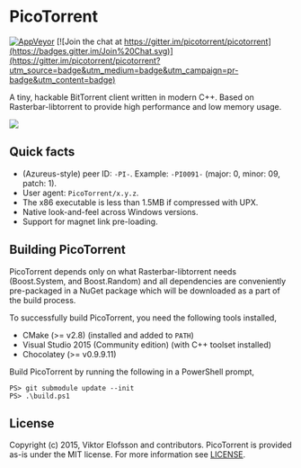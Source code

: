 # PicoTorrent

[![AppVeyor](https://ci.appveyor.com/api/projects/status/github/picotorrent/picotorrent?svg=true)](https://ci.appveyor.com/project/picotorrent/picotorrent)
[![Join the chat at https://gitter.im/picotorrent/picotorrent](https://badges.gitter.im/Join%20Chat.svg)](https://gitter.im/picotorrent/picotorrent?utm_source=badge&utm_medium=badge&utm_campaign=pr-badge&utm_content=badge)

A tiny, hackable BitTorrent client written in modern C++. Based on
Rasterbar-libtorrent to provide high performance and low memory usage.

![](https://cdn.rawgit.com/picotorrent/picotorrent.github.io/master/img/screenshots/picotorrent1.png)


## Quick facts

- (Azureus-style) peer ID: `-PI-`. Example: `-PI0091-` (major: 0, minor: 09, patch: 1).
- User agent: `PicoTorrent/x.y.z`.
- The x86 executable is less than 1.5MB if compressed with UPX.
- Native look-and-feel across Windows versions.
- Support for magnet link pre-loading.


## Building PicoTorrent

PicoTorrent depends only on what Rasterbar-libtorrent needs (Boost.System,
and Boost.Random) and all dependencies are conveniently pre-packaged in a
NuGet package which will be downloaded as a part of the build process.

To successfully build PicoTorrent, you need the following tools installed,

- CMake (>= v2.8) (installed and added to `PATH`)
- Visual Studio 2015 (Community edition) (with C++ toolset installed)
- Chocolatey (>= v0.9.9.11)

Build PicoTorrent by running the following in a PowerShell prompt,

```
PS> git submodule update --init
PS> .\build.ps1
```


## License

Copyright (c) 2015, Viktor Elofsson and contributors. PicoTorrent is provided
as-is under the MIT license. For more information see [LICENSE](LICENSE).
